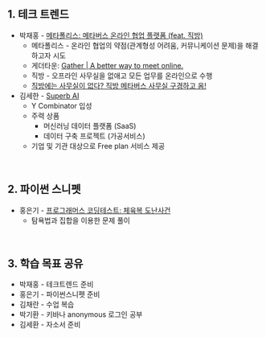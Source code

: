 ## 1. 테크 트렌드

- 박재홍 - <a href=https://docs.google.com/document/d/13gzqAOINhNtAMMlULd8JQidMWyDFkNGq97ubg9h5yTA/edit# target="_blank">메타폴리스: 메타버스 온라인 협업 플랫폼 (feat. 직방)</a>
  - 메타폴리스 - 온라인 협업의 약점(관계형성 어려움, 커뮤니케이션 문제)을 해결하고자 시도
  - 게더타운:  <a href=https://www.gather.town target="_blank">Gather | A better way to meet online.</a>
  - 직방 - 오프라인 사무실을 없애고 모든 업무를 온라인으로 수행
  - [직방에는 사무실이 없다? 직방 메타버스 사무실 구경하고 옴!](https://www.youtube.com/watch?app=desktop&v=n2Pzg-dz-Fo)
- 김세한 - <a href=https://docs.google.com/presentation/d/1zUTgPDnkzENfNCH4be_JKzaF-nlmIQl-Mnxbgx0FgdA/edit#, target="_blank">Superb AI</a>
  - Y Combinator 입성
  - 주력 상품
    - 머신러닝 데이터 플랫폼 (SaaS)
    - 데이터 구축 프로젝트 (가공서비스)
  - 기업 및 기관 대상으로 Free plan 서비스 제공

&nbsp;

## 2. 파이썬 스니펫

- 홍은기 - <a href=https://programmers.co.kr/learn/courses/30/lessons/42862 target="__blank">프로그래머스 코딩테스트: 체육복 도난사건</a>
  - 탐욕법과 집합을 이용한 문제 풀이

&nbsp;

## 3. 학습 목표 공유

- 박재홍 - 테크트렌드 준비
- 홍은기 - 파이썬스니펫 준비
- 김채란 - 수업 복습
- 박기환 - 키바나 anonymous 로그인 공부
- 김세환 - 자소서 준비
